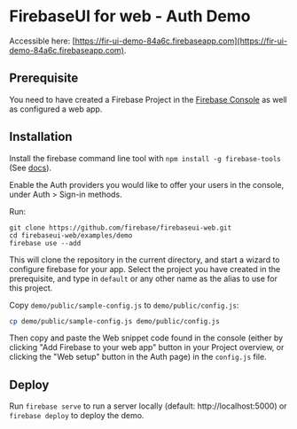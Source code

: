 # FirebaseUI for web - Auth Demo

Accessible here:
[https://fir-ui-demo-84a6c.firebaseapp.com](https://fir-ui-demo-84a6c.firebaseapp.com).

## Prerequisite

You need to have created a Firebase Project in the
[Firebase Console](https://firebase.google.com/console/) as well as configured a web app.

## Installation

Install the firebase command line tool with `npm install -g firebase-tools` (See
[docs](https://firebase.google.com/docs/cli/#setup)).

Enable the Auth providers you would like to offer your users in the console, under
Auth > Sign-in methods.

Run:

    git clone https://github.com/firebase/firebaseui-web.git
    cd firebaseui-web/examples/demo
    firebase use --add

This will clone the repository in the current directory, and start a wizard to configure firebase
for your app. Select the project you have created in the prerequisite, and type in `default` or
any other name as the alias to use for this project.

Copy `demo/public/sample-config.js` to `demo/public/config.js`:

```bash
cp demo/public/sample-config.js demo/public/config.js
```

Then copy and paste the Web snippet code found in the console (either by clicking "Add Firebase to
your web app" button in your Project overview, or clicking the "Web setup" button in the Auth page)
in the `config.js` file.

## Deploy

Run `firebase serve` to run a server locally (default: http://localhost:5000) or `firebase deploy` to
deploy the demo.
